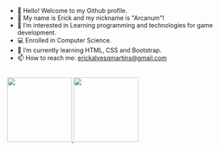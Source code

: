 - 👋 Hello! Welcome to my Github profile.
- 👾 My name is Erick and my nickname is "Arcanum"!
- 👀 I’m interested in Learning programming and technologies for game development.
- 💻 Enrolled in Computer Science.
- 🌱 I’m currently learning HTML, CSS and Bootstrap.
- 📫 How to reach me: erickalvesqmartins@gmail.com

<!---
Erick-A-Martins/Erick-A-Martins is a ✨ special ✨ repository because its `README.md` (this file) appears on your GitHub profile.
You can click the Preview link to take a look at your changes.
--->
<br>
<div>
<a href="https://github.com/Erick-A-Martins">
<img height="150em" src="https://github-readme-stats.vercel.app/api/top-langs/?username=Erick-A-Martins&layout=compact&langs_count=7&theme=dracula"/>
<img height="150em" src="https://github-readme-stats.vercel.app/api?username=Erick-A-Martins&show_icons=true&theme=dracula&include_all_commits=true&count_private=true"/>
</div>
  

